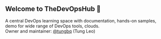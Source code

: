 ## Welcome to TheDevOpsHub 👋
A central DevOps learning space with documentation, hands-on samples, demo for wide range of DevOps tools, clouds.
<br>Owner and maintainer: [@tungbq](https://github.com/tungbq) (Tung Leo)
